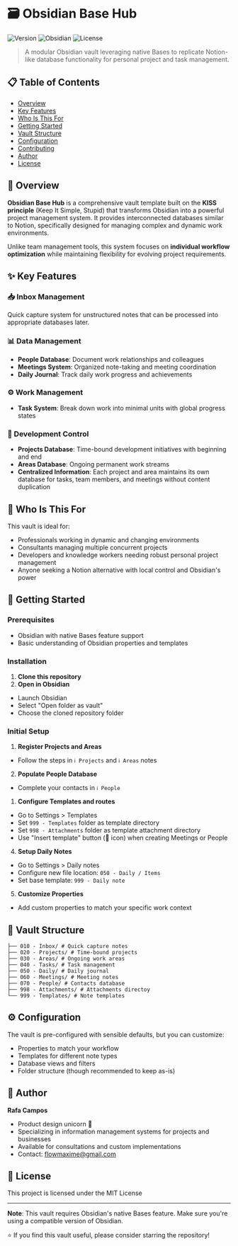 # 🗃️ Obsidian Base Hub

![Version](https://img.shields.io/badge/version-2.0.1-blue)
![Obsidian](https://img.shields.io/badge/Obsidian-native%20Bases-purple)
![License](https://img.shields.io/badge/license-MIT-green)

> A modular Obsidian vault leveraging native Bases to replicate Notion-like database functionality for personal project and task management.

## 📋 Table of Contents

- [Overview](#overview)
- [Key Features](#key-features)
- [Who Is This For](#who-is-this-for)
- [Getting Started](#getting-started)
- [Vault Structure](#vault-structure)
- [Configuration](#configuration)
- [Contributing](#contributing)
- [Author](#author)
- [License](#license)

## 🎯 Overview

**Obsidian Base Hub** is a comprehensive vault template built on the **KISS principle** (Keep It Simple, Stupid) that transforms Obsidian into a powerful project management system. It provides interconnected databases similar to Notion, specifically designed for managing complex and dynamic work environments.

Unlike team management tools, this system focuses on **individual workflow optimization** while maintaining flexibility for evolving project requirements.

## ✨ Key Features

### 📥 Inbox Management
Quick capture system for unstructured notes that can be processed into appropriate databases later.

### 📊 Data Management
- **People Database**: Document work relationships and colleagues
- **Meetings System**: Organized note-taking and meeting coordination
- **Daily Journal**: Track daily work progress and achievements

### ⚙️ Work Management
- **Task System**: Break down work into minimal units with global progress states

### 🚀 Development Control
- **Projects Database**: Time-bound development initiatives with beginning and end
- **Areas Database**: Ongoing permanent work streams
- **Centralized Information**: Each project and area maintains its own database for tasks, team members, and meetings without content duplication

## 👥 Who Is This For

This vault is ideal for:
- Professionals working in dynamic and changing environments
- Consultants managing multiple concurrent projects
- Developers and knowledge workers needing robust personal project management
- Anyone seeking a Notion alternative with local control and Obsidian's power

## 🚀 Getting Started

### Prerequisites
- Obsidian with native Bases feature support
- Basic understanding of Obsidian properties and templates

### Installation

1. **Clone this repository**
2. **Open in Obsidian**
- Launch Obsidian
- Select "Open folder as vault"
- Choose the cloned repository folder

### Initial Setup

1. **Register Projects and Areas**
- Follow the steps in `ℹ️ Projects` and `ℹ️ Areas` notes

2. **Populate People Database**
- Complete your contacts in `ℹ️ People`

1. **Configure Templates and routes**
- Go to Settings > Templates
- Set `999 - Templates` folder as template directory
- Set `998 - Attachments` folder as template attachment directory 
- Use "Insert template" button (📄 icon) when creating Meetings or People

4. **Setup Daily Notes**
- Go to Settings > Daily notes
- Configure new file location: `050 - Daily / Items`
- Set base template: `999 - Daily note`

5. **Customize Properties**
- Add custom properties to match your specific work context

## 📁 Vault Structure

```
├── 010 - Inbox/ # Quick capture notes  
├── 020 - Projects/ # Time-bound projects  
├── 030 - Areas/ # Ongoing work areas  
├── 040 - Tasks/ # Task management
├── 050 - Daily/ # Daily journal  
├── 060 - Meetings/ # Meeting notes  
├── 070 - People/ # Contacts database    
├── 998 - Attachments/ # Attachments directoy   
└── 999 - Templates/ # Note templates
```

## ⚙️ Configuration

The vault is pre-configured with sensible defaults, but you can customize:
- Properties to match your workflow
- Templates for different note types
- Database views and filters
- Folder structure (though recommended to keep as-is)

## 👤 Author

**Rafa Campos**
- Product design unicorn 🦄
- Specializing in information management systems for projects and businesses
- Available for consultations and custom implementations
- Contact: flowmaxime@gmail.com

## 📄 License

This project is licensed under the MIT License

---

**Note**: This vault requires Obsidian's native Bases feature. Make sure you're using a compatible version of Obsidian.

⭐ If you find this vault useful, please consider starring the repository!
